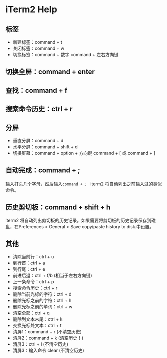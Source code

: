 # iTerm2 Help


## 标签
* 新建标签：command + t
* 关闭标签：command + w
* 切换标签：command + 数字    command + 左右方向键

## 切换全屏：command + enter

## 查找：command + f

## 搜索命令历史：ctrl + r

## 分屏

* 垂直分屏：command + d
* 水平分屏：command + shift + d
* 切换屏幕：command + option + 方向键      command + [ 或 command + ]

## 自动完成：command + ;
输入打头几个字母，然后输入`command + ; `
iterm2 将自动列出之前输入过的类似命令。

## 历史剪切板：command + shift + h

iterm2 将自动列出剪切板的历史记录。如果需要将剪切板的历史记录保存到磁盘，在Preferences > General > Save copy/paste history to disk.中设置。


## 其他

* 清除当前行：ctrl + u
* 到行首：ctrl + a
* 到行尾：ctrl + e
* 前进后退：ctrl + f/b (相当于左右方向键)
* 上一条命令：ctrl + p
* 搜索命令历史：ctrl + r
* 删除当前光标的字符：ctrl + d
* 删除光标之前的字符：ctrl + h
* 删除光标之前的单词：ctrl + w
* 清空全部：ctrl + q
* 删除到文本末尾：ctrl + k
* 交换光标处文本：ctrl + t
* 清屏1：command + r (不清空历史)
* 清屏2：command + k (清空历史！)
* 清屏3：ctrl + l (不清空历史)
* 清屏3：输入命令 clear (不清空历史)


